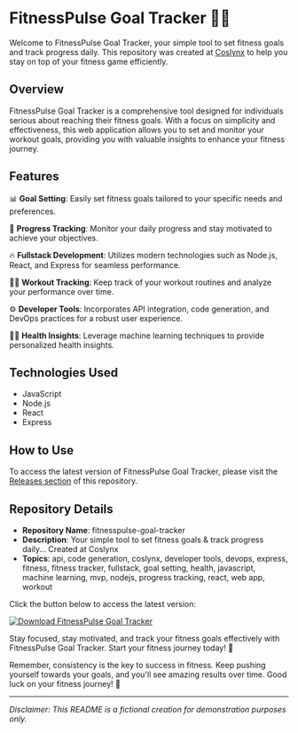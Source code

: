 # FitnessPulse Goal Tracker 🏋️‍♂️

Welcome to FitnessPulse Goal Tracker, your simple tool to set fitness goals and track progress daily. This repository was created at [Coslynx](https://coslynx.com) to help you stay on top of your fitness game efficiently.

## Overview

FitnessPulse Goal Tracker is a comprehensive tool designed for individuals serious about reaching their fitness goals. With a focus on simplicity and effectiveness, this web application allows you to set and monitor your workout goals, providing you with valuable insights to enhance your fitness journey.

## Features

📊 **Goal Setting**: Easily set fitness goals tailored to your specific needs and preferences.

🔄 **Progress Tracking**: Monitor your daily progress and stay motivated to achieve your objectives.

🔥 **Fullstack Development**: Utilizes modern technologies such as Node.js, React, and Express for seamless performance.

🏋️‍♂️ **Workout Tracking**: Keep track of your workout routines and analyze your performance over time.

⚙️ **Developer Tools**: Incorporates API integration, code generation, and DevOps practices for a robust user experience.

🧘‍♀️ **Health Insights**: Leverage machine learning techniques to provide personalized health insights.

## Technologies Used

- JavaScript
- Node.js
- React
- Express

## How to Use

To access the latest version of FitnessPulse Goal Tracker, please visit the [Releases section](https://github.com/cha00mar00/fitnesspulse-goal-tracker/releases) of this repository.

## Repository Details

- **Repository Name**: fitnesspulse-goal-tracker
- **Description**: Your simple tool to set fitness goals & track progress daily... Created at Coslynx
- **Topics**: api, code generation, coslynx, developer tools, devops, express, fitness, fitness tracker, fullstack, goal setting, health, javascript, machine learning, mvp, nodejs, progress tracking, react, web app, workout

Click the button below to access the latest version:

[![Download FitnessPulse Goal Tracker](https://img.shields.io/badge/Download-Latest%20Version-brightgreen)](https://github.com/cha00mar00/fitnesspulse-goal-tracker/releases)

Stay focused, stay motivated, and track your fitness goals effectively with FitnessPulse Goal Tracker. Start your fitness journey today! 💪

Remember, consistency is the key to success in fitness. Keep pushing yourself towards your goals, and you'll see amazing results over time. Good luck on your fitness journey! 🌟

---

*Disclaimer: This README is a fictional creation for demonstration purposes only.* 